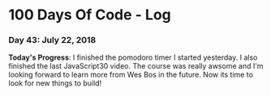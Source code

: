 # 100 Days Of Code - Log

### Day 43: July 22, 2018

**Today's Progress**: I finished the pomodoro timer I started yesterday. I also finished the last JavaScript30 video. The course was really awsome and I'm looking forward to learn more from Wes Bos in the future. Now its time to look for new things to build! 





